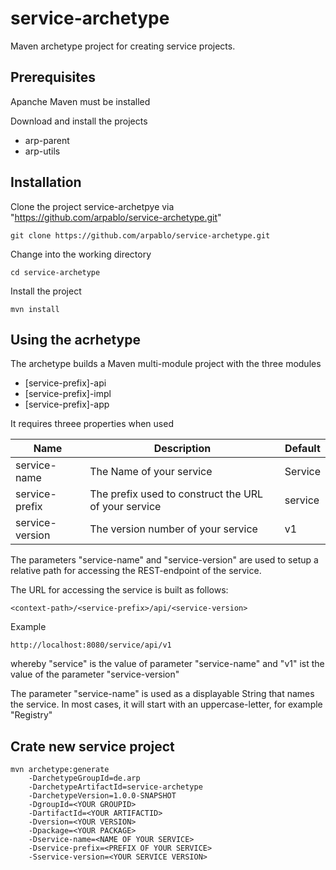 # service-archetype

Maven archetype project for creating service projects.

Prerequisites
-------------
Apanche Maven must be installed

Download and install the projects
- arp-parent
- arp-utils

Installation
------------
Clone the project service-archetpye via "https://github.com/arpablo/service-archetype.git"
```
git clone https://github.com/arpablo/service-archetype.git
```
Change into the working directory
```
cd service-archetype
```
Install the project
```
mvn install
```

Using the acrhetype
-------------------
The archetype builds a Maven multi-module project with the three modules
- [service-prefix]-api
- [service-prefix]-impl
- [service-prefix]-app

It requires threee properties when used

| Name  | Description | Default |
| ------------- | ------------- | ------------- |
| service-name | The Name of your service | Service |
| service-prefix | The prefix used to construct the URL of your service | service |
| service-version | The version number of your service | v1 |

The parameters "service-name" and "service-version" are used to setup a relative path for accessing the REST-endpoint of the service.

The URL for accessing the service is built as follows:
```
<context-path>/<service-prefix>/api/<service-version>
```

Example
```
http://localhost:8080/service/api/v1
```
whereby "service" is the value of parameter "service-name" and
"v1" ist the value of the parameter "service-version"

The parameter "service-name" is used as a displayable String that names the service. In most cases, it will start with an uppercase-letter, for example "Registry"

Crate new service project
-------------------------

```
mvn archetype:generate 
    -DarchetypeGroupId=de.arp 
    -DarchetypeArtifactId=service-archetype 
    -DarchetypeVersion=1.0.0-SNAPSHOT 
    -DgroupId=<YOUR GROUPID> 
    -DartifactId=<YOUR ARTIFACTID> 
    -Dversion=<YOUR VERSION> 
    -Dpackage=<YOUR PACKAGE> 
    -Dservice-name=<NAME OF YOUR SERVICE> 
    -Dservice-prefix=<PREFIX OF YOUR SERVICE>
    -Sservice-version=<YOUR SERVICE VERSION>
```
